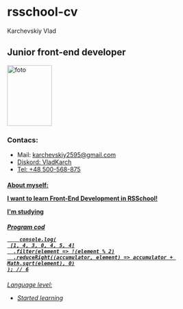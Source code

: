 <!DOCTYPE html>
<html>
<body>
 <h1>rsschool-cv</h1>
 <p>Karchevskiy Vlad</p>
 <h2>Junior front-end developer</h2>
 <img src="https://user-images.githubusercontent.com/101522897/160483104-dfdcf2d5-6a94-4f8a-b0fc-63fabfa3cb99.png" 
      alt="foto"
      width="104";
      height="142";>
 

 <h3>Contacs:</h3>
 <ul>
  <li>Mail: <a href="https://www.google.com/intl/ru/gmail/about/"</a> karchevskiy2595@gmail.com</li>
  <li>Diskord: VladKarch</li>
  <li>Tel: +48 500-568-875</li>
 </ul>
 <h4>About myself:</4>
 
 <p>I want to learn Front-End Development in RSSchool!</p>
 <p>I'm studying</p>
 
 <h5>Program cod<h/5>
  <pre>
<code>    console.log(
 [1, 4, 3, 0, 4, 5, 4]
  .filter(element => !(element % 2)
  .reduceRight((accumulator, element) => accumulator + Math.sqrt(element), 0)
); // 6</code>
</pre>
  
  <h6>Language level:</6>
  <ul>
     <li>Started learning</li>
   </body>
  </html>
  
  
  
 
 
 


